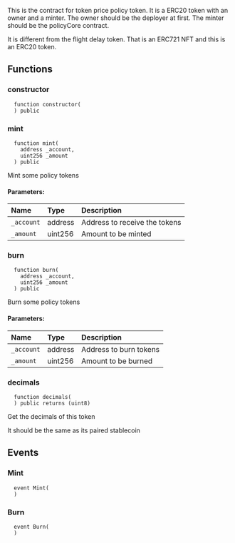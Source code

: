 This is the contract for token price policy token.
        It is a ERC20 token with an owner and a minter.
        The owner should be the deployer at first.
        The minter should be the policyCore contract.

   It is different from the flight delay token.
        That is an ERC721 NFT and this is an ERC20 token.

## Functions
### constructor
```solidity
  function constructor(
  ) public
```




### mint
```solidity
  function mint(
    address _account,
    uint256 _amount
  ) public
```
Mint some policy tokens


#### Parameters:
| Name | Type | Description                                                          |
| :--- | :--- | :------------------------------------------------------------------- |
|`_account` | address | Address to receive the tokens
|`_amount` | uint256 | Amount to be minted

### burn
```solidity
  function burn(
    address _account,
    uint256 _amount
  ) public
```
Burn some policy tokens


#### Parameters:
| Name | Type | Description                                                          |
| :--- | :--- | :------------------------------------------------------------------- |
|`_account` | address | Address to burn tokens
|`_amount` | uint256 | Amount to be burned

### decimals
```solidity
  function decimals(
  ) public returns (uint8)
```
Get the decimals of this token

It should be the same as its paired stablecoin


## Events
### Mint
```solidity
  event Mint(
  )
```



### Burn
```solidity
  event Burn(
  )
```



